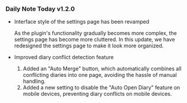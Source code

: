 ### Daily Note Today v1.2.0

- Interface style of the settings page has been revamped

    As the plugin's functionality gradually becomes more complex, the settings page has become more cluttered. In this update, we have redesigned the settings page to make it look more organized.

- Improved diary conflict detection feature

    1. Added an "Auto Merge" button, which automatically combines all conflicting diaries into one page, avoiding the hassle of manual handling.
    2. Added a new setting to disable the "Auto Open Diary" feature on mobile devices, preventing diary conflicts on mobile devices.
